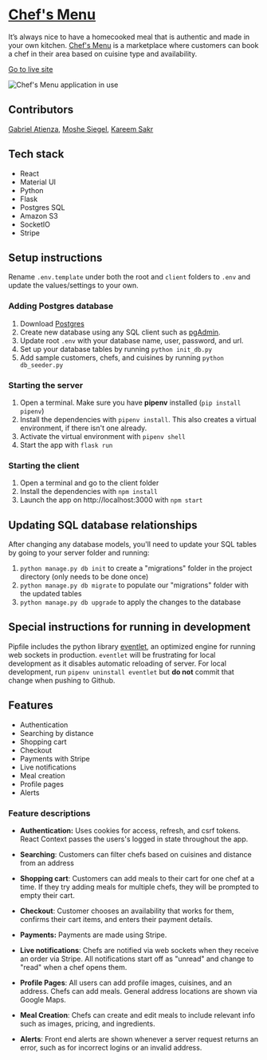 # [Chef's Menu](https://team-bluejay.herokuapp.com)

It’s always nice to have a homecooked meal that is authentic and made in your own kitchen. [Chef's Menu](https://team-bluejay.herokuapp.com) is a marketplace where customers can book a chef in their area based on cuisine type and availability.

[Go to live site](https://team-bluejay.herokuapp.com)

![Chef's Menu application in use](client/src/images/chefsMenu.gif)

## Contributors

[Gabriel Atienza](https://github.com/giftofgrub), [Moshe Siegel](https://github.com/mssiegel/), [Kareem Sakr](https://github.com/kareemsakr)

## Tech stack

- React
- Material UI
- Python
- Flask
- Postgres SQL
- Amazon S3
- SocketIO
- Stripe

## Setup instructions

Rename `.env.template` under both the root and `client` folders to `.env` and update the values/settings to your own.

### Adding Postgres database

1. Download [Postgres](https://www.postgresql.org/)
2. Create new database using any SQL client such as [pgAdmin](https://www.pgadmin.org/).
3. Update root `.env` with your database name, user, password, and url.
4. Set up your database tables by running `python init_db.py`
5. Add sample customers, chefs, and cuisines by running `python db_seeder.py`

### Starting the server

1. Open a terminal. Make sure you have **pipenv** installed (`pip install pipenv`)
2. Install the dependencies with `pipenv install`. This also creates a virtual environment, if there isn't one already.
3. Activate the virtual environment with `pipenv shell`
4. Start the app with `flask run`

### Starting the client

1. Open a terminal and go to the client folder
2. Install the dependencies with `npm install`
3. Launch the app on http://localhost:3000 with `npm start`

## Updating SQL database relationships

After changing any database models, you'll need to update your SQL tables by going to your server folder and running:

1. `python manage.py db init` to create a "migrations" folder in the project directory (only needs to be done once)
2. `python manage.py db migrate` to populate our "migrations" folder with the updated tables
3. `python manage.py db upgrade` to apply the changes to the database

## Special instructions for running in development

Pipfile includes the python library [eventlet](https://eventlet.net/), an optimized engine for running web sockets in production. `eventlet` will be frustrating for local development as it disables automatic reloading of server. For local development, run `pipenv uninstall eventlet` but **do not** commit that change when pushing to Github.

## Features

- Authentication
- Searching by distance
- Shopping cart
- Checkout
- Payments with Stripe
- Live notifications
- Meal creation
- Profile pages
- Alerts

### Feature descriptions

- **Authentication:** Uses cookies for access, refresh, and csrf tokens. React Context passes the users's logged in state throughout the app.

- **Searching**: Customers can filter chefs based on cuisines and distance from an address

- **Shopping cart**: Customers can add meals to their cart for one chef at a time. If they try adding meals for multiple chefs, they will be prompted to empty their cart.

- **Checkout**: Customer chooses an availability that works for them, confirms their cart items, and enters their payment details.

- **Payments:** Payments are made using Stripe.

- **Live notifications**: Chefs are notified via web sockets when they receive an order via Stripe. All notifications start off as "unread" and change to "read" when a chef opens them.

- **Profile Pages**: All users can add profile images, cuisines, and an address. Chefs can add meals. General address locations are shown via Google Maps.

- **Meal Creation**: Chefs can create and edit meals to include relevant info such as images, pricing, and ingredients.

- **Alerts**: Front end alerts are shown whenever a server request returns an error, such as for incorrect logins or an invalid address.
